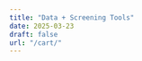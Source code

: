 ```yaml
---
title: "Data + Screening Tools"
date: 2025-03-23
draft: false
url: "/cart/"
---
```


<main class="container" id="page" role="main">
<div class="system-page">
<div id="sqs-cart-root">

<div id="sqs-cart-container"></div>
</div>
</div>
</main>